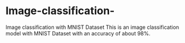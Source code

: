 # Image-classification-
Image classification with MNIST Dataset
This is an image classification model with MNIST Dataset with an accuracy of about 98%.
